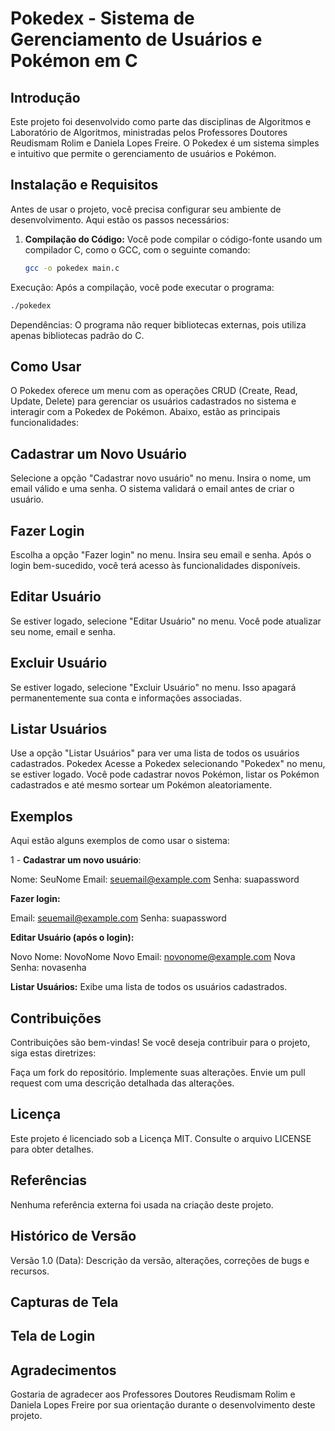 # Pokedex - Sistema de Gerenciamento de Usuários e Pokémon em C

## Introdução

Este projeto foi desenvolvido como parte das disciplinas de Algoritmos e Laboratório de Algoritmos, ministradas pelos Professores Doutores Reudismam Rolim e Daniela Lopes Freire. O Pokedex é um sistema simples e intuitivo que permite o gerenciamento de usuários e Pokémon.

## Instalação e Requisitos

Antes de usar o projeto, você precisa configurar seu ambiente de desenvolvimento. Aqui estão os passos necessários:

1. **Compilação do Código:** Você pode compilar o código-fonte usando um compilador C, como o GCC, com o seguinte comando:

   ```sh
   gcc -o pokedex main.c

Execução: Após a compilação, você pode executar o programa:
 ```sh
 ./pokedex
 ```

Dependências: O programa não requer bibliotecas externas, pois utiliza apenas bibliotecas padrão do C.

## Como Usar
O Pokedex oferece um menu com as operações CRUD (Create, Read, Update, Delete) para gerenciar os usuários cadastrados no sistema e interagir com a Pokedex de Pokémon. Abaixo, estão as principais funcionalidades:

## Cadastrar um Novo Usuário
Selecione a opção "Cadastrar novo usuário" no menu.
Insira o nome, um email válido e uma senha.
O sistema validará o email antes de criar o usuário.

## Fazer Login
Escolha a opção "Fazer login" no menu.
Insira seu email e senha.
Após o login bem-sucedido, você terá acesso às funcionalidades disponíveis.

## Editar Usuário
Se estiver logado, selecione "Editar Usuário" no menu.
Você pode atualizar seu nome, email e senha.

## Excluir Usuário
Se estiver logado, selecione "Excluir Usuário" no menu.
Isso apagará permanentemente sua conta e informações associadas.

## Listar Usuários
Use a opção "Listar Usuários" para ver uma lista de todos os usuários cadastrados.
Pokedex
Acesse a Pokedex selecionando "Pokedex" no menu, se estiver logado.
Você pode cadastrar novos Pokémon, listar os Pokémon cadastrados e até mesmo sortear um Pokémon aleatoriamente.

## Exemplos
Aqui estão alguns exemplos de como usar o sistema:

1 - **Cadastrar um novo usuário**:

Nome: SeuNome
Email: seuemail@example.com
Senha: suapassword

**Fazer login:**

Email: seuemail@example.com
Senha: suapassword

**Editar Usuário (após o login):**

Novo Nome: NovoNome
Novo Email: novonome@example.com
Nova Senha: novasenha

**Listar Usuários:** Exibe uma lista de todos os usuários cadastrados.

## Contribuições
Contribuições são bem-vindas! Se você deseja contribuir para o projeto, siga estas diretrizes:

Faça um fork do repositório.
Implemente suas alterações.
Envie um pull request com uma descrição detalhada das alterações.

## Licença
Este projeto é licenciado sob a Licença MIT. Consulte o arquivo LICENSE para obter detalhes.

## Referências
Nenhuma referência externa foi usada na criação deste projeto.

## Histórico de Versão
Versão 1.0 (Data): Descrição da versão, alterações, correções de bugs e recursos.

## Capturas de Tela

## Tela de Login

## Agradecimentos
Gostaria de agradecer aos Professores Doutores Reudismam Rolim e Daniela Lopes Freire por sua orientação durante o desenvolvimento deste projeto.





